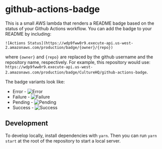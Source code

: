 # github-actions-badge

This is a small AWS lambda that renders a README badge based on the status of your Github Actions workflow. You can add the badge to your README by including:

```
![Actions Status](https://wdp9fww0r9.execute-api.us-west-2.amazonaws.com/production/badge/{owner}/{repo})
```

where `{owner}` and `{repo}` are replaced by the github username and the repository name, respectively. For example, this repository would use: `https://wdp9fww0r9.execute-api.us-west-2.amazonaws.com/production/badge/CultureHQ/github-actions-badge`.

The badge variants look like:

* Error - ![Error](https://img.shields.io/badge/GitHub_Actions-error-red.svg?logo=github&logoColor=white)
* Failure - ![Failure](https://img.shields.io/badge/GitHub_Actions-failure-lightgrey.svg?logo=github&logoColor=white)
* Pending - ![Pending](https://img.shields.io/badge/GitHub_Actions-pending-yellow.svg?logo=github&logoColor=white)
* Success - ![Success](https://img.shields.io/badge/GitHub_Actions-success-green.svg?logo=github&logoColor=white)

## Development

To develop locally, install dependencies with `yarn`. Then you can run `yarn start` at the root of the repository to start a local server.
